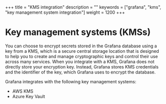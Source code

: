 +++
title = "KMS integration"
description = ""
keywords = ["grafana", "kms", "key management system integration"]
weight = 1200
+++

# Key management systems (KMSs)

You can choose to encrypt secrets stored in the Grafana database using a key from a KMS, which is a secure central storage location that is designed to help you to create and manage cryptographic keys and control their use across many services. When you integrate with a KMS, Grafana does not directly store your encryption key. Instead, Grafana stores KMS credentials and the identifier of the key, which Grafana uses to encrypt the database.

Grafana integrates with the following key management systems:

- AWS KMS
- Azure Key Vault
